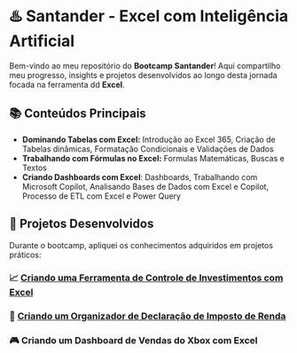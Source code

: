 # ♨️ Santander - Excel com Inteligência Artificial

Bem-vindo ao meu repositório do **Bootcamp Santander**! Aqui compartilho meu progresso, insights e projetos desenvolvidos ao longo desta jornada focada na ferramenta dd **Excel**.

## 📚 Conteúdos Principais

- **Dominando Tabelas com Excel:** Introdução ao Excel 365, Criação de Tabelas dinâmicas, Formatação Condicionais e Validações de Dados
- **Trabalhando com Fórmulas no Excel:** Formulas Matemáticas, Buscas e Textos
- **Criando Dashboards com Excel**: Dashboards, Trabalhando com Microsoft Copilot, Analisando Bases de Dados com Excel e Copilot, Processo de ETL com Excel e Power Query

## 📂 Projetos Desenvolvidos

Durante o bootcamp, apliquei os conhecimentos adquiridos em projetos práticos:


### 📈 [Criando uma Ferramenta de Controle de Investimentos com Excel](https://github.com/guimanaira/Repositorio_Dados/blob/main/Bootcamp_Santander-Excel_com_IA/01_Criando_uma_Ferramenta%20de_Controle_de_Investimentos/Criando_uma_Ferramenta%20de_Controle_de_Investimentos.md)

### 🦁 [Criando um Organizador de Declaração de Imposto de Renda](https://github.com/guimanaira/Repositorio_Dados/blob/main/Bootcamp_Santander-Excel_com_IA/02_Criando_um_Organizador_de_Imposto_de_Renda/Organizador_de_Imposto_de_Renda.md)

### 🎮 Criando um Dashboard de Vendas do Xbox com Excel

